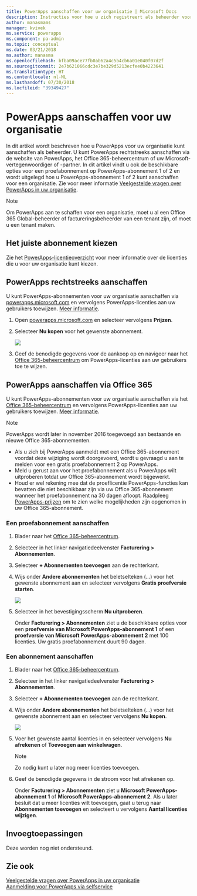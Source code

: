 ```yaml
---
title: PowerApps aanschaffen voor uw organisatie | Microsoft Docs
description: Instructies voor hoe u zich registreert als beheerder voor PowerApps.
author: manasmams
manager: kvivek
ms.service: powerapps
ms.component: pa-admin
ms.topic: conceptual
ms.date: 03/21/2018
ms.author: manasma
ms.openlocfilehash: bfba09ace77fb0ab62a4c5b4cb6a01e040f07d2f
ms.sourcegitcommit: 2e7b621066cdc3e7be329d5213ecfee0b4223641
ms.translationtype: HT
ms.contentlocale: nl-NL
ms.lasthandoff: 07/30/2018
ms.locfileid: "39349427"
---
```

# <a name="purchase-powerapps-for-your-organization"></a>PowerApps aanschaffen voor uw organisatie
In dit artikel wordt beschreven hoe u PowerApps voor uw organisatie kunt aanschaffen als beheerder. U kunt PowerApps rechtstreeks aanschaffen via de website van PowerApps, het Office 365-beheercentrum of uw Microsoft-vertegenwoordiger of -partner. In dit artikel vindt u ook de beschikbare opties voor een proefabonnement op PowerApps-abonnement 1 of 2 en wordt uitgelegd hoe u PowerApps-abonnement 1 of 2 kunt aanschaffen voor een organisatie. Zie voor meer informatie [Veelgestelde vragen over PowerApps in uw organisatie](signup-question-and-answer.md).

> [!NOTE]
>   Om PowerApps aan te schaffen voor een organisatie, moet u al een Office 365 Global-beheerder of factureringsbeheerder van een tenant zijn, of moet u een tenant maken.

## <a name="choosing-the-right-plan"></a>Het juiste abonnement kiezen
Zie het [PowerApps-licentieoverzicht](pricing-billing-skus.md) voor meer informatie over de licenties die u voor uw organisatie kunt kiezen.

## <a name="purchase-powerapps-directly"></a>PowerApps rechtstreeks aanschaffen
U kunt PowerApps-abonnementen voor uw organisatie aanschaffen via [powerapps.microsoft.com][4] en vervolgens PowerApps-licenties aan uw gebruikers toewijzen. [Meer informatie][5].

1. Open [powerapps.microsoft.com][4] en selecteer vervolgens **Prijzen**.

2. Selecteer **Nu kopen** voor het gewenste abonnement.

    ![](./media/signup-for-powerapps-admin/buy-now.png)

3. Geef de benodigde gegevens voor de aankoop op en navigeer naar het [Office 365-beheercentrum][6] om PowerApps-licenties aan uw gebruikers toe te wijzen.

## <a name="get-powerapps-through-office-365"></a>PowerApps aanschaffen via Office 365
U kunt PowerApps-abonnementen voor uw organisatie aanschaffen via het [Office 365-beheercentrum][6] en vervolgens PowerApps-licenties aan uw gebruikers toewijzen. [Meer informatie][5].

> [!NOTE]
> PowerApps wordt later in november 2016 toegevoegd aan bestaande en nieuwe Office 365-abonnementen.
>
> * Als u zich bij PowerApps aanmeldt met een Office 365-abonnement voordat deze wijziging wordt doorgevoerd, wordt u gevraagd u aan te melden voor een gratis proefabonnement 2 op PowerApps.
> * Meld u gerust aan voor het proefabonnement als u PowerApps wilt uitproberen totdat uw Office 365-abonnement wordt bijgewerkt.  
> * Houd er wel rekening mee dat de proeflicentie PowerApps-functies kan bevatten die niet beschikbaar zijn via uw Office 365-abonnement wanneer het proefabonnement na 30 dagen afloopt.  Raadpleeg [PowerApps-prijzen][2] om te zien welke mogelijkheden zijn opgenomen in uw Office 365-abonnement.


### <a name="purchase-a-subscription-trial"></a>Een proefabonnement aanschaffen
1. Blader naar het [Office 365-beheercentrum][6].

2. Selecteer in het linker navigatiedeelvenster **Facturering > Abonnementen**.

3. Selecteer **+ Abonnementen toevoegen** aan de rechterkant.

4. Wijs onder **Andere abonnementen** het beletselteken (...) voor het gewenste abonnement aan en selecteer vervolgens **Gratis proefversie starten**.

    ![](./media/signup-for-powerapps-admin/admin-purchase-trial.png)

5. Selecteer in het bevestigingsscherm **Nu uitproberen**.

    Onder **Facturering > Abonnementen** ziet u de beschikbare opties voor een **proefversie van Microsoft PowerApps-abonnement 1** of een **proefversie van Microsoft PowerApps-abonnement 2** met 100 licenties. Uw gratis proefabonnement duurt 90 dagen.

### <a name="purchase-a-subscription"></a>Een abonnement aanschaffen
1. Blader naar het [Office 365-beheercentrum][6].

2. Selecteer in het linker navigatiedeelvenster **Facturering > Abonnementen**.

3. Selecteer **+ Abonnementen toevoegen** aan de rechterkant.

4. Wijs onder **Andere abonnementen** het beletselteken (...) voor het gewenste abonnement aan en selecteer vervolgens **Nu kopen**.

    ![](./media/signup-for-powerapps-admin/admin-purchase-paid.png)

5. Voer het gewenste aantal licenties in en selecteer vervolgens **Nu afrekenen** of **Toevoegen aan winkelwagen**.

   > [!NOTE]
   > Zo nodig kunt u later nog meer licenties toevoegen.


6. Geef de benodigde gegevens in de stroom voor het afrekenen op.

    Onder **Facturering > Abonnementen** ziet u **Microsoft PowerApps-abonnement 1** of **Microsoft PowerApps-abonnement 2**. Als u later besluit dat u meer licenties wilt toevoegen, gaat u terug naar **Abonnementen toevoegen** en selecteert u vervolgens **Aantal licenties wijzigen**.

## <a name="add-ons"></a>Invoegtoepassingen
Deze worden nog niet ondersteund.

## <a name="see-also"></a>Zie ook
[Veelgestelde vragen over PowerApps in uw organisatie](signup-question-and-answer.md)  
[Aanmelding voor PowerApps via selfservice](../maker/signup-for-powerapps.md)  

<!--Reference links in article-->
[1]: http://go.microsoft.com/fwlink/p/?LinkId=715583
[2]: http://go.microsoft.com/fwlink/p/?LinkId=708209
[4]: https://go.microsoft.com/fwlink/?linkid=832551
[5]: https://support.office.com/article/997596b5-4173-4627-b915-36abac6786dc
[6]: https://portal.office.com/admin/default.aspx
